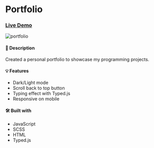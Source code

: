 # Portfolio

### [Live Demo](https://sultanbadri.github.io/portfolio/)

![portfolio](https://user-images.githubusercontent.com/46205282/105569825-f57aa600-5cf9-11eb-9a40-ae0ec3976c85.gif)

#### 📝 Description
Created a personal portfolio to showcase my programming projects.

#### 💡 Features
* Dark/Light mode
* Scroll back to top button
* Typing effect with Typed.js
* Responsive on mobile


#### 🛠️ Built with 
 * JavaScript 
 * SCSS
 * HTML
 * Typed.js
